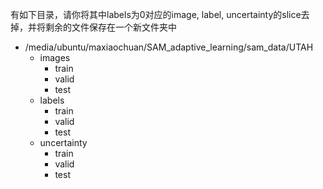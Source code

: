 有如下目录，请你将其中labels为0对应的image, label, uncertainty的slice去掉，并将剩余的文件保存在一个新文件夹中
- /media/ubuntu/maxiaochuan/SAM_adaptive_learning/sam_data/UTAH
  - images
    - train
    - valid
    - test
  - labels
    - train
    - valid
    - test
  - uncertainty
    - train
    - valid
    - test